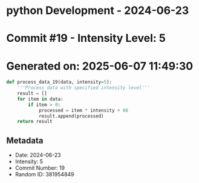 ﻿# python Development - 2024-06-23
# Commit #19 - Intensity Level: 5
# Generated on: 2025-06-07 11:49:30
```python
def process_data_19(data, intensity=5):
    '''Process data with specified intensity level'''
    result = []
    for item in data:
        if item > 0:
            processed = item * intensity + 66
            result.append(processed)
    return result
```
## Metadata
- Date: 2024-06-23
- Intensity: 5
- Commit Number: 19
- Random ID: 381954849
